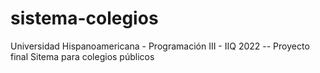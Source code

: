 # sistema-colegios
Universidad Hispanoamericana - Programación III - IIQ 2022 -- Proyecto final Sitema para colegios públicos

